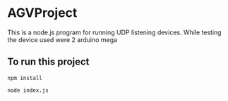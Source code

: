 # AGVProject
This is a node.js program for running UDP listening devices. While testing the device used were 2 arduino mega
## To run this project
```
npm install
```
```
node index.js
```